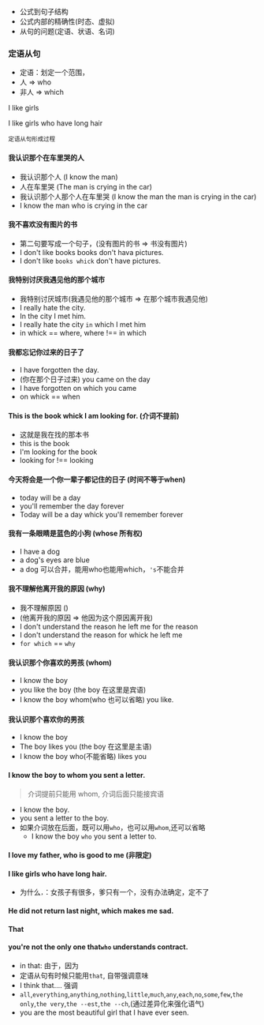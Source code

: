 - 公式到句子结构
- 公式内部的精确性(时态、虚拟)
- 从句的问题(定语、状语、名词)

### 定语从句
- 定语：划定一个范围，
- 人   => who
- 非人 => which

I like girls

I like girls who have long hair

``定语从句形成过程``
#### 我认识那个在车里哭的人
- 我认识那个人 (I know the man)
- 人在车里哭 (The man is crying in the car)
- 我认识那个人那个人在车里哭 (I know the man the man is crying in the car)
- I know the man who is crying in the car

#### 我不喜欢没有图片的书
- 第二句要写成一个句子，(没有图片的书 => 书没有图片)
- I don't like books books don't hava pictures.
- I don't like ``books whick`` don't have pictures.

#### 我特别讨厌我遇见他的那个城市
- 我特别讨厌城市(我遇见他的那个城市 => 在那个城市我遇见他)
- I really hate the city.
- In the city I met him.
- I really hate the city ``in`` which I met him
- in whick == where,  where !== in which

#### 我都忘记你过来的日子了
- I have forgotten the day.
- (你在那个日子过来) you came on the day
- I have forgotten on which you came
- on whick == when

#### This is the book whick I am looking for. (介词不提前)
- 这就是我在找的那本书
- this is the book
- I'm looking for the book
- looking for !== looking


#### 今天将会是一个你一辈子都记住的日子 (时间不等于when)
- today will be a day
- you'll remember the day forever
- Today will be a day whick you'll remember forever


#### 我有一条眼睛是蓝色的小狗 (whose 所有权)
- I have a dog
- a dog's eyes are blue
- a dog 可以合并，能用who也能用which，``'s``不能合并

#### 我不理解他离开我的原因 (why)
- 我不理解原因 ()
- (他离开我的原因 => 他因为这个原因离开我)
- I don't understand the reason he left me for the reason
- I don't understand the reason for whick he left me
- ``for which`` == ``why``

#### 我认识那个你喜欢的男孩 (whom)
- I know the boy
- you like the boy (the boy 在这里是宾语)
- I know the boy whom(who 也可以省略) you like.

#### 我认识那个喜欢你的男孩
- I know the boy
- The boy likes you (the boy 在这里是主语)
- I know the boy who(不能省略) likes you
 
#### I know the boy to whom you sent a letter. 
> 介词提前只能用 whom, 介词后面只能接宾语

- I know the boy. 
- you sent a letter to the boy.
- 如果介词放在后面，既可以用``who``，也可以用``whom``,还可以省略
    - I know the boy ``who`` you sent a letter to.

#### I love my father, who is good to me (非限定)
#### I like girls who have long hair.
- 为什么``，``：女孩子有很多，爹只有一个，没有办法确定，定不了
 
 #### He did not return last night, which makes me sad.

#### That
#### you're not the only one that``who`` understands contract.
- in that: 由于，因为
- 定语从句有时候只能用``that``, 自带强调意味
- I think that.... 强调
- ``all``,``everything``,``anything``,``nothing``,``little``,``much``,``any``,``each``,``no``,``some``,``few``,``the only``,``the very``,``the --est``,``the --ch``,(通过差异化来强化语气)
- you are the most beautiful girl that I have ever seen.

























